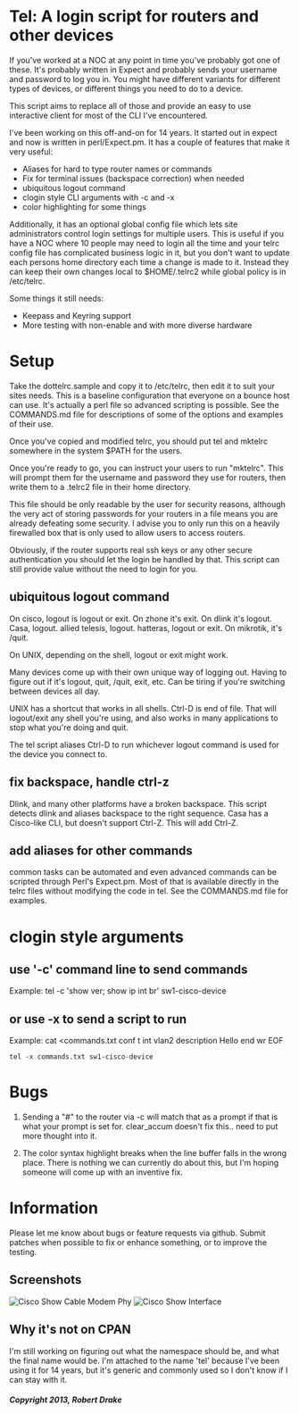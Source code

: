 # Tel: A login script for routers and other devices

If you've worked at a NOC at any point in time you've probably got one of
these.  It's probably written in Expect and probably sends your username and
password to log you in.  You might have different variants for different types
of devices, or different things you need to do to a device.

This script aims to replace all of those and provide an easy to use
interactive client for most of the CLI I've encountered.

I've been working on this off-and-on for 14 years.  It started out in expect
and now is written in perl/Expect.pm.  It has a couple of features that make
it very useful:

* Aliases for hard to type router names or commands
* Fix for terminal issues (backspace correction) when needed
* ubiquitous logout command
* clogin style CLI arguments with -c and -x
* color highlighting for some things

Additionally, it has an optional global config file which lets site
administrators control login settings for multiple users.  This is useful if
you have a NOC where 10 people may need to login all the time and your telrc
config file has complicated business logic in it, but you don't want to update
each persons home directory each time a change is made to it.  Instead they
can keep their own changes local to $HOME/.telrc2 while global policy is in
/etc/telrc.

Some things it still needs:

* Keepass and Keyring support
* More testing with non-enable and with more diverse hardware

# Setup

Take the dottelrc.sample and copy it to /etc/telrc, then edit it to suit your
sites needs.  This is a baseline configuration that everyone on a bounce host
can use.  It's actually a perl file so advanced scripting is possible.  See
the COMMANDS.md file for descriptions of some of the options and examples of
their use.

Once you've copied and modified telrc, you should put tel and mktelrc
somewhere in the system $PATH for the users.

Once you're ready to go, you can instruct your users to run "mktelrc".  This
will prompt them for the username and password they use for routers, then
write them to a .telrc2 file in their home directory.

This file should be only readable by the user for security reasons, although
the very act of storing passwords for your routers in a file means you are
already defeating some security.  I advise you to only run this on a heavily
firewalled box that is only used to allow users to access routers.

Obviously, if the router supports real ssh keys or any other secure
authentication you should let the login be handled by that.  This script can
still provide value without the need to login for you.

## ubiquitous logout command

On cisco, logout is logout or exit.  On zhone it's exit.  On dlink it's
logout.  Casa, logout.  allied telesis, logout.  hatteras, logout or exit.  On
mikrotik, it's /quit.

On UNIX, depending on the shell, logout or exit might work.

Many devices come up with their own unique way of logging out.  Having to
figure out if it's logout, quit, /quit, exit, etc.  Can be tiring if you're
switching between devices all day.

UNIX has a shortcut that works in all shells.  Ctrl-D is end of file.  That
will logout/exit any shell you're using, and also works in many applications
to stop what you're doing and quit.

The tel script aliases Ctrl-D to run whichever logout command is used for the
device you connect to.

## fix backspace, handle ctrl-z

Dlink, and many other platforms have a broken backspace.  This script detects
dlink and aliases backspace to the right sequence.  Casa has a Cisco-like CLI,
but doesn't support Ctrl-Z.  This will add Ctrl-Z.

## add aliases for other commands

common tasks can be automated and even advanced commands can be scripted
through Perl's Expect.pm.  Most of that is available directly in the telrc
files without modifying the code in tel.  See the COMMANDS.md file for
examples.

# clogin style arguments

## use '-c' command line to send commands

Example:
    tel -c 'show ver; show ip int br' sw1-cisco-device

## or use -x to send a script to run

Example:
    cat <<EOF>commands.txt
    conf t
     int vlan2
      description Hello
    end
    wr
    EOF

    tel -x commands.txt sw1-cisco-device


# Bugs

1.  Sending a "#" to the router via -c will match that as a prompt if that is what
    your prompt is set for.  clear_accum doesn't fix this.. need to put more
    thought into it.

2.  The color syntax highlight breaks when the line buffer falls in the wrong
    place.  There is nothing we can currently do about this, but I'm hoping
    someone will come up with an inventive fix.

# Information

Please let me know about bugs or feature requests via github.  Submit patches
when possible to fix or enhance something, or to improve the testing.

## Screenshots

![Cisco Show Cable Modem Phy](https://raw.githubusercontent.com/rfdrake/tel/screenshots/tel-scm.png)
![Cisco Show Interface](https://raw.githubusercontent.com/rfdrake/tel/screenshots/tel-shint.png)

## Why it's not on CPAN

I'm still working on figuring out what the namespace should be, and what the
final name would be.  I'm attached to the name 'tel' because I've been using
it for 14 years, but it's generic and commonly used so I don't know if I can
stay with it.

##### Copyright 2013, Robert Drake
